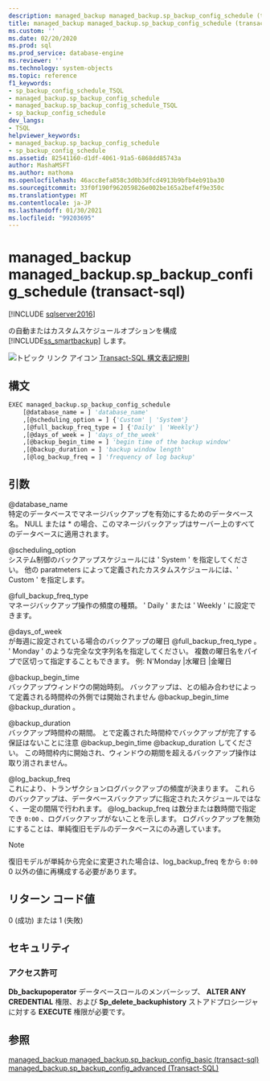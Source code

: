 ```yaml
---
description: managed_backup managed_backup.sp_backup_config_schedule (transact-sql)
title: managed_backup managed_backup.sp_backup_config_schedule (transact-sql) |Microsoft Docs
ms.custom: ''
ms.date: 02/20/2020
ms.prod: sql
ms.prod_service: database-engine
ms.reviewer: ''
ms.technology: system-objects
ms.topic: reference
f1_keywords:
- sp_backup_config_schedule_TSQL
- managed_backup.sp_backup_config_schedule
- managed_backup.sp_backup_config_schedule_TSQL
- sp_backup_config_schedule
dev_langs:
- TSQL
helpviewer_keywords:
- managed_backup.sp_backup_config_schedule
- sp_backup_config_schedule
ms.assetid: 82541160-d1df-4061-91a5-6868dd85743a
author: MashaMSFT
ms.author: mathoma
ms.openlocfilehash: 46acc8efa858c3d0b3dfcd4913b9bfb4eb91ba30
ms.sourcegitcommit: 33f0f190f962059826e002be165a2bef4f9e350c
ms.translationtype: MT
ms.contentlocale: ja-JP
ms.lasthandoff: 01/30/2021
ms.locfileid: "99203695"
---
```

# <a name="managed_backupsp_backup_config_schedule-transact-sql"></a>managed_backup managed_backup.sp_backup_config_schedule (transact-sql)
[!INCLUDE [sqlserver2016](../../includes/applies-to-version/sqlserver2016.md)]

  の自動またはカスタムスケジュールオプションを構成 [!INCLUDE[ss_smartbackup](../../includes/ss-smartbackup-md.md)] します。  
    
 ![トピック リンク アイコン](../../database-engine/configure-windows/media/topic-link.gif "トピック リンク アイコン") [Transact-SQL 構文表記規則](../../t-sql/language-elements/transact-sql-syntax-conventions-transact-sql.md)  
  
## <a name="syntax"></a>構文  
  
```vb  
EXEC managed_backup.sp_backup_config_schedule   
    [@database_name = ] 'database_name'
    ,[@scheduling_option = ] {'Custom' | 'System'}  
    ,[@full_backup_freq_type = ] {'Daily' | 'Weekly'}  
    ,[@days_of_week = ] 'days_of_the_week'  
    ,[@backup_begin_time = ] 'begin time of the backup window'  
    ,[@backup_duration = ] 'backup window length'  
    ,[@log_backup_freq = ] 'frequency of log backup'  
```  
  
##  <a name="arguments"></a><a name="Arguments"></a> 引数  
 @database_name  
 特定のデータベースでマネージバックアップを有効にするためのデータベース名。 NULL または * の場合、このマネージバックアップはサーバー上のすべてのデータベースに適用されます。  
  
 @scheduling_option  
 システム制御のバックアップスケジュールには ' System ' を指定してください。 他の paratmeters によって定義されたカスタムスケジュールには、' Custom ' を指定します。  
  
 @full_backup_freq_type  
 マネージバックアップ操作の頻度の種類。 ' Daily ' または ' Weekly ' に設定できます。  
  
 @days_of_week  
 が毎週に設定されている場合のバックアップの曜日 @full_backup_freq_type 。 ' Monday ' のような完全な文字列名を指定してください。  複数の曜日名をパイプで区切って指定することもできます。 例: N'Monday |水曜日 |金曜日  
  
 @backup_begin_time  
 バックアップウィンドウの開始時刻。 バックアップは、との組み合わせによって定義される時間枠の外側では開始されません @backup_begin_time @backup_duration 。  
  
 @backup_duration  
 バックアップ時間枠の期間。 とで定義された時間枠でバックアップが完了する保証はないことに注意 @backup_begin_time @backup_duration してください。 この時間枠内に開始され、ウィンドウの期間を超えるバックアップ操作は取り消されません。  
  
 @log_backup_freq  
 これにより、トランザクションログバックアップの頻度が決まります。 これらのバックアップは、データベースバックアップに指定されたスケジュールではなく、一定の間隔で行われます。 @log_backup_freq は数分または数時間で指定でき `0:00` 、ログバックアップがないことを示します。 ログバックアップを無効にすることは、単純復旧モデルのデータベースにのみ適しています。  
  
> [!NOTE]  
>  復旧モデルが単純から完全に変更された場合は、log_backup_freq をから `0:00` 0 以外の値に再構成する必要があります。  
  
## <a name="return-code-value"></a>リターン コード値  
 0 (成功) または 1 (失敗)  
  
## <a name="security"></a>セキュリティ  
  
### <a name="permissions"></a>アクセス許可  
 **Db_backupoperator** データベースロールのメンバーシップ、 **ALTER ANY CREDENTIAL** 権限、および **Sp_delete_backuphistory** ストアドプロシージャに対する **EXECUTE** 権限が必要です。  
  
## <a name="see-also"></a>参照  
 [managed_backup managed_backup.sp_backup_config_basic (transact-sql)](../../relational-databases/system-stored-procedures/managed-backup-sp-backup-config-basic-transact-sql.md)   
 [managed_backup.sp_backup_config_advanced &#40;Transact-SQL&#41;](../../relational-databases/system-stored-procedures/managed-backup-sp-backup-config-advanced-transact-sql.md)  
  
  
